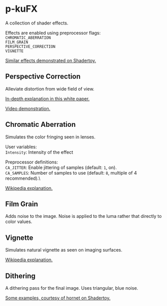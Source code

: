 # p-kuFX

A collection of shader effects.

Effects are enabled using preprocessor flags:\
`CHROMATIC_ABERRATION`\
`FILM_GRAIN`\
`PERSPECTIVE_CORRECTION`\
`VIGNETTE`

[Similar effects demonstrated on Shadertoy.](https://www.shadertoy.com/view/lXjBWK)

## Perspective Correction
Alleviate distortion from wide field of view.

[In-depth explanation in this white paper.](https://github.com/user-attachments/files/22053379/aMoreNaturalPerspective.pdf)

[Video demonstration.](https://youtu.be/FvE9wk0edbo)

## Chromatic Aberration
Simulates the color fringing seen in lenses.

User variables:\
`Intensity`: Intensity of the effect

Preprocessor definitions:\
`CA_JITTER`: Enable jittering of samples (default: `1`, on).\
`CA_SAMPLES`: Number of samples to use (default: `8`, multiple of 4 recommended).\

[Wikipedia explanation.](https://en.wikipedia.org/wiki/Chromatic_aberration)

## Film Grain
Adds noise to the image. Noise is applied to the luma rather that directly to color values.

## Vignette
Simulates natural vignette as seen on imaging surfaces.

[Wikipedia explanation.](https://en.wikipedia.org/wiki/Vignetting#Natural_vignetting)

## Dithering
A dithering pass for the final image. Uses triangular, blue noise.

[Some examples, courtesy of hornet on Shadertoy.](https://www.shadertoy.com/view/WldSRf)
